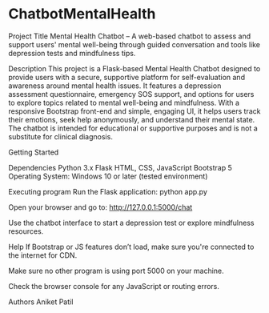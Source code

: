 # ChatbotMentalHealth
Project Title
Mental Health Chatbot – A web-based chatbot to assess and support users' mental well-being through guided conversation and tools like depression tests and mindfulness tips.

Description
This project is a Flask-based Mental Health Chatbot designed to provide users with a secure, supportive platform for self-evaluation and awareness around mental health issues. It features a depression assessment questionnaire, emergency SOS support, and options for users to explore topics related to mental well-being and mindfulness. With a responsive Bootstrap front-end and simple, engaging UI, it helps users track their emotions, seek help anonymously, and understand their mental state. The chatbot is intended for educational or supportive purposes and is not a substitute for clinical diagnosis.

Getting Started

Dependencies
Python 3.x
Flask
HTML, CSS, JavaScript
Bootstrap 5
Operating System: Windows 10 or later (tested environment)

Executing program
Run the Flask application:
python app.py

Open your browser and go to:
http://127.0.0.1:5000/chat

Use the chatbot interface to start a depression test or explore mindfulness resources.

Help
If Bootstrap or JS features don’t load, make sure you're connected to the internet for CDN.

Make sure no other program is using port 5000 on your machine.

Check the browser console for any JavaScript or routing errors.

Authors
Aniket Patil
